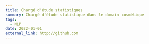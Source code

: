 ```yaml
---
title: Chargé d'étude statistiques
summary: Chargé d'étude statistique dans le domain cosmétique
tags:
  - NLP
date: 2022-01-01
external_link: http://github.com
---
```

